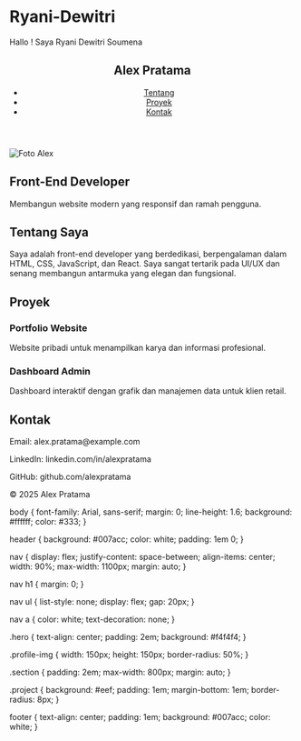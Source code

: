 # Ryani-Dewitri
Hallo ! Saya Ryani Dewitri Soumena
<!DOCTYPE html>
<html lang="id">
<head>
  <meta charset="UTF-8" />
  <meta name="viewport" content="width=device-width, initial-scale=1.0" />
  <title>Alex Pratama - Portfolio</title>
  <link rel="stylesheet" href="style.css" />
</head>
<body>
  <header>
    <nav>
      <h1>Alex Pratama</h1>
      <ul>
        <li><a href="#about">Tentang</a></li>
        <li><a href="#projects">Proyek</a></li>
        <li><a href="#contact">Kontak</a></li>
      </ul>
    </nav>
  </header>

  <section class="hero">
    <img src="assets/profile.jpg" alt="Foto Alex" class="profile-img" />
    <h2>Front-End Developer</h2>
    <p>Membangun website modern yang responsif dan ramah pengguna.</p>
  </section>

  <section id="about" class="section">
    <h2>Tentang Saya</h2>
    <p>
      Saya adalah front-end developer yang berdedikasi, berpengalaman dalam HTML, CSS, JavaScript, dan React. Saya sangat tertarik pada UI/UX dan senang membangun antarmuka yang elegan dan fungsional.
    </p>
  </section>

  <section id="projects" class="section">
    <h2>Proyek</h2>
    <div class="project">
      <h3>Portfolio Website</h3>
      <p>Website pribadi untuk menampilkan karya dan informasi profesional.</p>
    </div>
    <div class="project">
      <h3>Dashboard Admin</h3>
      <p>Dashboard interaktif dengan grafik dan manajemen data untuk klien retail.</p>
    </div>
  </section>

  <section id="contact" class="section">
    <h2>Kontak</h2>
    <p>Email: alex.pratama@example.com</p>
    <p>LinkedIn: linkedin.com/in/alexpratama</p>
    <p>GitHub: github.com/alexpratama</p>
  </section>

  <footer>
    <p>&copy; 2025 Alex Pratama</p>
  </footer>
</body>
</html>
body {
  font-family: Arial, sans-serif;
  margin: 0;
  line-height: 1.6;
  background: #ffffff;
  color: #333;
}

header {
  background: #007acc;
  color: white;
  padding: 1em 0;
}

nav {
  display: flex;
  justify-content: space-between;
  align-items: center;
  width: 90%;
  max-width: 1100px;
  margin: auto;
}

nav h1 {
  margin: 0;
}

nav ul {
  list-style: none;
  display: flex;
  gap: 20px;
}

nav a {
  color: white;
  text-decoration: none;
}

.hero {
  text-align: center;
  padding: 2em;
  background: #f4f4f4;
}

.profile-img {
  width: 150px;
  height: 150px;
  border-radius: 50%;
}

.section {
  padding: 2em;
  max-width: 800px;
  margin: auto;
}

.project {
  background: #eef;
  padding: 1em;
  margin-bottom: 1em;
  border-radius: 8px;
}

footer {
  text-align: center;
  padding: 1em;
  background: #007acc;
  color: white;
}
